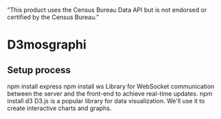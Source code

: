 "This product uses the Census Bureau Data API but is not endorsed or certified by the Census Bureau." 

# D3mosgraphi

## Setup process
npm install express
npm install ws
Library for WebSocket communication between the server and the front-end to achieve real-time updates.
npm install d3
D3.js is a popular library for data visualization. We'll use it to create interactive charts and graphs.

